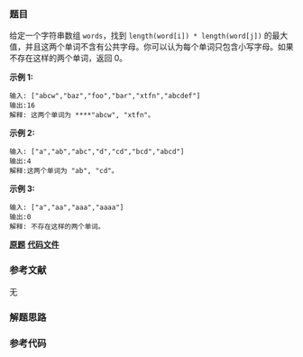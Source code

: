 ### 题目
给定一个字符串数组 `words`，找到 `length(word[i]) * length(word[j])`
的最大值，并且这两个单词不含有公共字母。你可以认为每个单词只包含小写字母。如果不存在这样的两个单词，返回 0。

**示例  1:**

    
    
    输入: ["abcw","baz","foo","bar","xtfn","abcdef"]
    输出:16 
    解释: 这两个单词为 ****"abcw", "xtfn"。

**示例 2:**

    
    
    输入: ["a","ab","abc","d","cd","bcd","abcd"]
    输出:4 
    解释:这两个单词为 "ab", "cd"。

**示例 3:**

    
    
    输入: ["a","aa","aaa","aaaa"]
    输出:0 
    解释: 不存在这样的两个单词。

 **[原题](https://leetcode-cn.com/problems/maximum-product-of-word-lengths/)**    **[代码文件]()**


### 参考文献
无

### 解题思路




### 参考代码

```go


```




